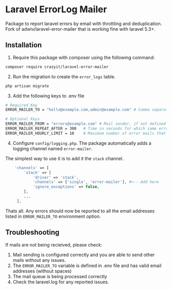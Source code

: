 # Laravel ErrorLog Mailer
Package to report laravel errors by email with throttling and deduplication.
Fork of adwiv/laravel-error-mailer that is working fine with laravel 5.3+.

## Installation

1. Require this package with composer using the following command:

```bash
composer require crazyit/laravel-error-mailer
```

2. Run the migration to create the `error_logs` table.

```bash
php artisan migrate
```

3. Add the following keys to .env file

```bash
# Required Key
ERROR_MAILER_TO = "hello@example.com,admin@example.com" # Comma separated list of email addresses
```
```bash
# Optional Keys
ERROR_MAILER_FROM = "errors@example.com" # Mail sender, if not defined defaults to config setting
ERROR_MAILER_REPEAT_AFTER = 300   # Time in seconds for which same error will not be reported again
ERROR_MAILER_HOURLY_LIMIT = 10    # Maximum number of error mails that will be sent in an hour
```

4. Configure `config/logging.php`. The package automatically adds a logging channel named `error-mailer`. 

The simplest way to use it is to add it the `stack` channel.

```php
    'channels' => [
        'stack' => [
            'driver' => 'stack',
            'channels' => ['single', 'error-mailer'], #<-- Add here
            'ignore_exceptions' => false,
        ],
        ...
     ],
```

Thats all. Any errors should now be reported to all the email addresses listed in `ERROR_MAILER_TO` environment option.

## Troubleshooting
If mails are not being recieived, please check:

1. Mail sending is configured correctly and you are able to send other mails without any issues.
2. The `ERROR_MAILER_TO` variable is defined in .env file and has valid email addresses (without spaces)
3. The mail queue is being processed correctly
4. Check the laravel.log for any reported issues.
